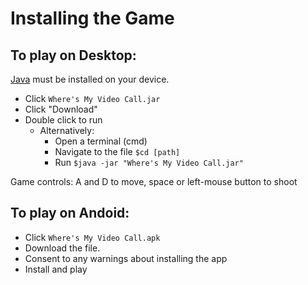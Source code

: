 # Installing the Game
## To play on **Desktop**:
[Java](https://www.java.com/ES/download/) must be installed on your device.
* Click `Where's My Video Call.jar`
* Click "Download"
* Double click to run
   * Alternatively:
      * Open a terminal (cmd)
      * Navigate to the file `$cd [path]`
      * Run `$java -jar "Where's My Video Call.jar"`
      
Game controls: A and D to move, space or left-mouse button to shoot

## To play on Andoid:
* Click `Where's My Video Call.apk`
* Download the file.
* Consent to any warnings about installing the app
* Install and play
